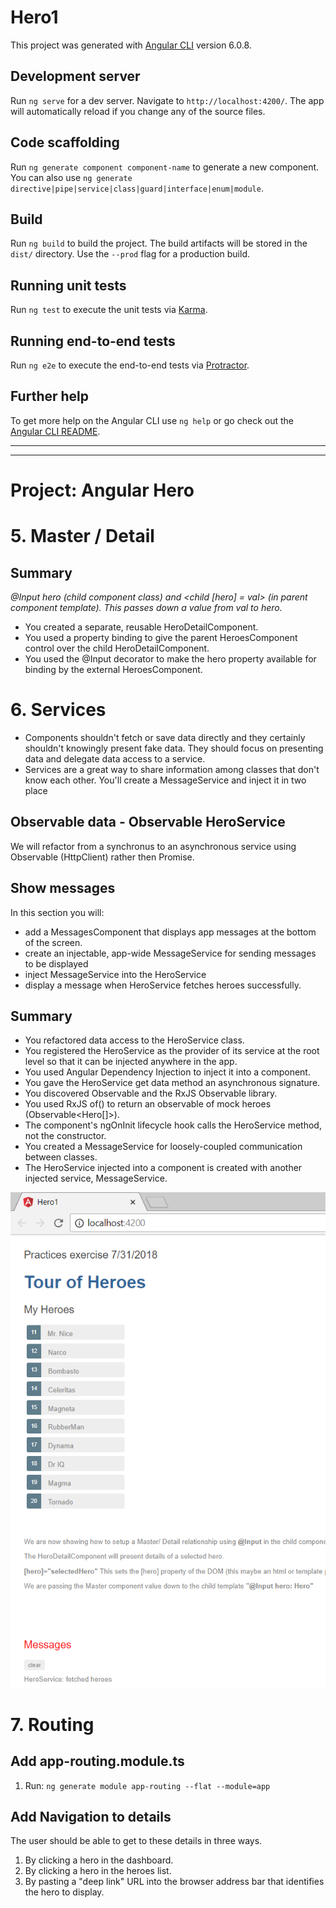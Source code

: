 # Hero1

This project was generated with [Angular CLI](https://github.com/angular/angular-cli) version 6.0.8.

## Development server

Run `ng serve` for a dev server. Navigate to `http://localhost:4200/`. The app will automatically reload if you change any of the source files.

## Code scaffolding

Run `ng generate component component-name` to generate a new component. You can also use `ng generate directive|pipe|service|class|guard|interface|enum|module`.

## Build

Run `ng build` to build the project. The build artifacts will be stored in the `dist/` directory. Use the `--prod` flag for a production build.

## Running unit tests

Run `ng test` to execute the unit tests via [Karma](https://karma-runner.github.io).

## Running end-to-end tests

Run `ng e2e` to execute the end-to-end tests via [Protractor](http://www.protractortest.org/).

## Further help

To get more help on the Angular CLI use `ng help` or go check out the [Angular CLI README](https://github.com/angular/angular-cli/blob/master/README.md).

***
***
# Project: Angular Hero


# 5. Master / Detail
## Summary

*@Input hero (child component class) and <child [hero] = val> (in parent component template). This passes down a value from val to hero.*

* You created a separate, reusable HeroDetailComponent.
* You used a property binding to give the parent HeroesComponent control over the child HeroDetailComponent.
* You used the @Input decorator to make the hero property available for binding by the external HeroesComponent.

 
# 6. Services

* Components shouldn't fetch or save data directly and they certainly shouldn't knowingly present fake data. They should focus on presenting data and delegate data access to a service.
* Services are a great way to share information among classes that don't know each other. You'll create a MessageService and inject it in two place

## Observable data -  Observable HeroService
 We will refactor from a synchronus to an asynchronous service using Observable (HttpClient) rather then Promise.

## Show messages

In this section you will:

* add a MessagesComponent that displays app messages at the bottom of the screen.
* create an injectable, app-wide MessageService for sending messages to be displayed
* inject MessageService into the HeroService
* display a message when HeroService fetches heroes successfully.

## Summary

* You refactored data access to the HeroService class.
* You registered the HeroService as the provider of its service at the root level so that it can be injected anywhere in the app.
* You used Angular Dependency Injection to inject it into a component.
* You gave the HeroService get data method an asynchronous signature.
* You discovered Observable and the RxJS Observable library.
* You used RxJS of() to return an observable of mock heroes (Observable<Hero[]>).
* The component's ngOnInit lifecycle hook calls the HeroService method, not the constructor.
* You created a MessageService for loosely-coupled communication between classes.
* The HeroService injected into a component is created with another injected service, MessageService.

![Screen Shot](/images/ScreenShot1.png)

# 7. Routing
## Add app-routing.module.ts
1. Run: `ng generate module app-routing --flat --module=app`
## Add Navigation to details
The user should be able to get to these details in three ways.

1. By clicking a hero in the dashboard.
1. By clicking a hero in the heroes list.
1. By pasting a "deep link" URL into the browser address bar that identifies the hero to display.


